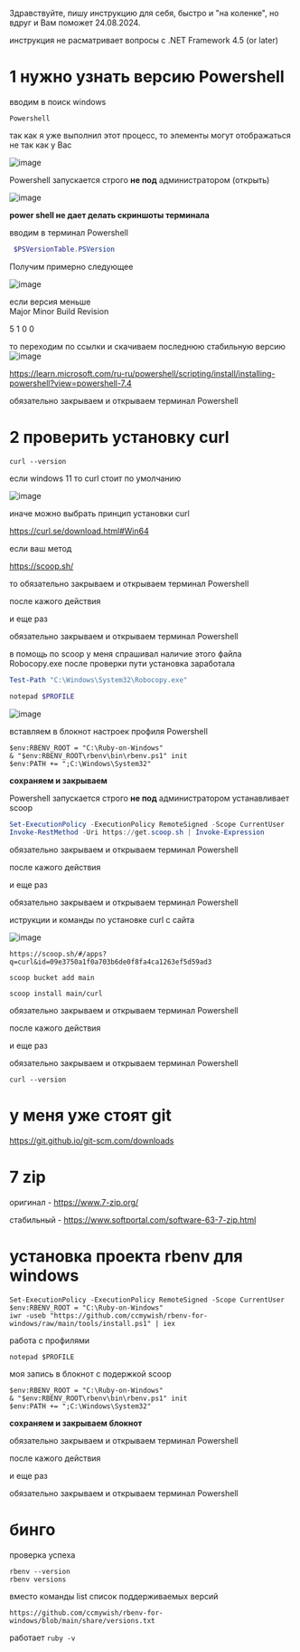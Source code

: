 Здравствуйте, пишу инструкцию для себя, быстро и "на коленке", но вдруг и Вам поможет 24.08.2024.

инструкция не расматривает вопросы с  .NET Framework 4.5 (or later)

# 1 нужно узнать версию Powershell

вводим в поиск windows 
```
Powershell
```
так как я уже выполнил этот процесс, то элементы могут отображаться не так как у Вас

![image](https://github.com/user-attachments/assets/9447ba02-8c02-483c-a105-9650eadaf8f1)




Powershell запускается строго **не под**  администратором (открыть)




![image](https://github.com/user-attachments/assets/321902f3-b415-4ef2-82b8-f8276c1a17e8)


**power shell не дает делать скриншоты терминала**

вводим в терминал Powershell
```Powershell
 $PSVersionTable.PSVersion
```

Получим примерно следующее

![image](https://github.com/user-attachments/assets/34774024-2866-4fc2-818b-b22de3530481)


если версия меньше  
Major  Minor  Build  Revision

5      1      0      0


то  переходим по ссылки и скачиваем последнюю стабильную версию
![image](https://github.com/user-attachments/assets/7e0d535e-df8d-404f-9ed3-6bbebaa910fc)

https://learn.microsoft.com/ru-ru/powershell/scripting/install/installing-powershell?view=powershell-7.4


обязательно закрываем и открываем терминал Powershell

# 2 проверить установку curl

```
curl --version
```

если windows 11 то curl стоит по умолчанию


![image](https://github.com/user-attachments/assets/44899061-a8a4-49c4-893b-d41c59deb19d)


иначе  можно выбрать принцип установки curl

https://curl.se/download.html#Win64

если ваш метод 

 https://scoop.sh/
 
то обязательно закрываем и открываем терминал Powershell

после кажого действия 

и еще раз 

обязательно закрываем и открываем терминал Powershell

в помощь по scoop у меня спрашивал наличие этого файла Robocopy.exe после проверки пути установка заработала

```Powershell  
Test-Path "C:\Windows\System32\Robocopy.exe"
```

```Powershell
notepad $PROFILE
```
![image](https://github.com/user-attachments/assets/b0d477d6-38ae-4bb7-91c3-2e978589b99b)

вставляем в блокнот настроек профиля Powershell

```notepad
$env:RBENV_ROOT = "C:\Ruby-on-Windows"
& "$env:RBENV_ROOT\rbenv\bin\rbenv.ps1" init
$env:PATH += ";C:\Windows\System32"
```
**сохраняем и закрываем**

Powershell запускается строго **не под**  администратором
устанавливает scoop

```Powershell
Set-ExecutionPolicy -ExecutionPolicy RemoteSigned -Scope CurrentUser
Invoke-RestMethod -Uri https://get.scoop.sh | Invoke-Expression
```


обязательно закрываем и открываем терминал Powershell

после кажого действия 

и еще раз 

обязательно закрываем и открываем терминал Powershell


иструкции и команды по установке curl c сайта

![image](https://github.com/user-attachments/assets/899e0835-a26b-44e7-ba3b-7d9b40af93a6)


```
https://scoop.sh/#/apps?q=curl&id=09e3750a1f0a703b6de0f8fa4ca1263ef5d59ad3
```

```
scoop bucket add main
```
```
scoop install main/curl
```

обязательно закрываем и открываем терминал Powershell

после кажого действия 

и еще раз 

обязательно закрываем и открываем терминал Powershell

```
curl --version
```


# у меня уже стоят git

https://git.github.io/git-scm.com/downloads


# 7 zip 

оригинал - https://www.7-zip.org/

стабильный  - https://www.softportal.com/software-63-7-zip.html

#  установка проекта rbenv для windows

```
Set-ExecutionPolicy -ExecutionPolicy RemoteSigned -Scope CurrentUser                      
$env:RBENV_ROOT = "C:\Ruby-on-Windows"
iwr -useb "https://github.com/ccmywish/rbenv-for-windows/raw/main/tools/install.ps1" | iex
```


работа с профилями 
```
notepad $PROFILE
```

моя запись в блокнот с подержкой scoop

```notepad
$env:RBENV_ROOT = "C:\Ruby-on-Windows"
& "$env:RBENV_ROOT\rbenv\bin\rbenv.ps1" init
$env:PATH += ";C:\Windows\System32"
```

**сохраняем и закрываем блокнот**

обязательно закрываем и открываем терминал Powershell

после кажого действия 

и еще раз 

обязательно закрываем и открываем терминал Powershell

# бинго

проверка успеха

```
rbenv --version
rbenv versions 
```

вместо команды list список поддерживаемых версий

```
https://github.com/ccmywish/rbenv-for-windows/blob/main/share/versions.txt
```

работает  ```ruby -v```
